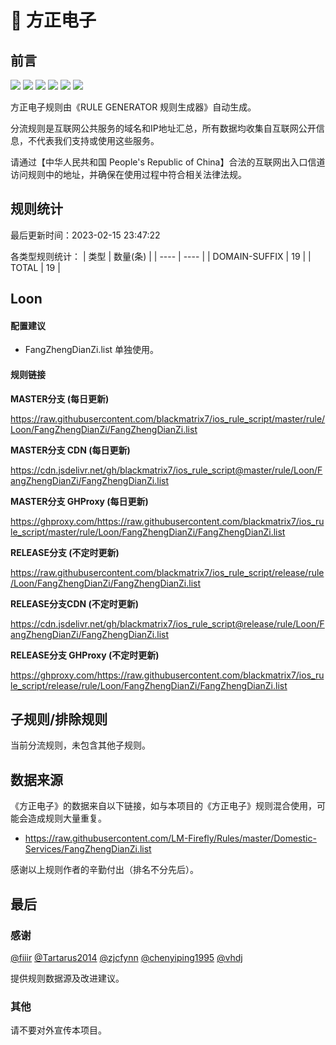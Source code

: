 # 🧸 方正电子

## 前言

![](https://shields.io/badge/-移除重复规则-ff69b4) ![](https://shields.io/badge/-DOMAIN与DOMAIN--SUFFIX合并-green) ![](https://shields.io/badge/-DOMAIN--SUFFIX间合并-critical) ![](https://shields.io/badge/-DOMAIN与DOMAIN--KEYWORD合并-9cf) ![](https://shields.io/badge/-DOMAIN--SUFFIX与DOMAIN--KEYWORD合并-blue) ![](https://shields.io/badge/-IP--CIDR(6)合并-blueviolet) 

方正电子规则由《RULE GENERATOR 规则生成器》自动生成。

分流规则是互联网公共服务的域名和IP地址汇总，所有数据均收集自互联网公开信息，不代表我们支持或使用这些服务。

请通过【中华人民共和国 People's Republic of China】合法的互联网出入口信道访问规则中的地址，并确保在使用过程中符合相关法律法规。

## 规则统计

最后更新时间：2023-02-15 23:47:22

各类型规则统计：
| 类型 | 数量(条)  | 
| ---- | ----  |
| DOMAIN-SUFFIX | 19  | 
| TOTAL | 19  | 


## Loon 

#### 配置建议
- FangZhengDianZi.list 单独使用。

#### 规则链接
**MASTER分支 (每日更新)**

https://raw.githubusercontent.com/blackmatrix7/ios_rule_script/master/rule/Loon/FangZhengDianZi/FangZhengDianZi.list

**MASTER分支 CDN (每日更新)**

https://cdn.jsdelivr.net/gh/blackmatrix7/ios_rule_script@master/rule/Loon/FangZhengDianZi/FangZhengDianZi.list

**MASTER分支 GHProxy (每日更新)**

https://ghproxy.com/https://raw.githubusercontent.com/blackmatrix7/ios_rule_script/master/rule/Loon/FangZhengDianZi/FangZhengDianZi.list

**RELEASE分支 (不定时更新)**

https://raw.githubusercontent.com/blackmatrix7/ios_rule_script/release/rule/Loon/FangZhengDianZi/FangZhengDianZi.list

**RELEASE分支CDN (不定时更新)**

https://cdn.jsdelivr.net/gh/blackmatrix7/ios_rule_script@release/rule/Loon/FangZhengDianZi/FangZhengDianZi.list

**RELEASE分支 GHProxy (不定时更新)**

https://ghproxy.com/https://raw.githubusercontent.com/blackmatrix7/ios_rule_script/release/rule/Loon/FangZhengDianZi/FangZhengDianZi.list

## 子规则/排除规则


当前分流规则，未包含其他子规则。

## 数据来源

《方正电子》的数据来自以下链接，如与本项目的《方正电子》规则混合使用，可能会造成规则大量重复。

- https://raw.githubusercontent.com/LM-Firefly/Rules/master/Domestic-Services/FangZhengDianZi.list


感谢以上规则作者的辛勤付出（排名不分先后）。

## 最后

### 感谢

[@fiiir](https://github.com/fiiir) [@Tartarus2014](https://github.com/Tartarus2014) [@zjcfynn](https://github.com/zjcfynn) [@chenyiping1995](https://github.com/chenyiping1995) [@vhdj](https://github.com/vhdj)

提供规则数据源及改进建议。

### 其他

请不要对外宣传本项目。